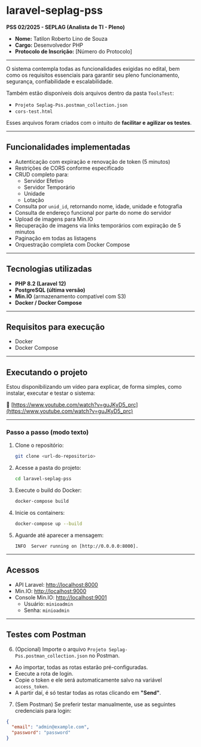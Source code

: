 # laravel-seplag-pss

**PSS 02/2025 - SEPLAG (Analista de TI - Pleno)**

- **Nome:** Tatilon Roberto Lino de Souza  
- **Cargo:** Desenvolvedor PHP  
- **Protocolo de Inscrição:** [Número do Protocolo]

---

O sistema contempla todas as funcionalidades exigidas no edital, bem como os requisitos essenciais para garantir seu pleno funcionamento, segurança, confiabilidade e escalabilidade.

Também estão disponíveis dois arquivos dentro da pasta `ToolsTest`:

- `Projeto Seplag-Pss.postman_collection.json`
- `cors-test.html`

Esses arquivos foram criados com o intuito de **facilitar e agilizar os testes**.

---

## Funcionalidades implementadas

- Autenticação com expiração e renovação de token (5 minutos)
- Restrições de CORS conforme especificado
- CRUD completo para:
  - Servidor Efetivo
  - Servidor Temporário
  - Unidade
  - Lotação
- Consulta por `unid_id`, retornando nome, idade, unidade e fotografia
- Consulta de endereço funcional por parte do nome do servidor
- Upload de imagens para Min.IO
- Recuperação de imagens via links temporários com expiração de 5 minutos
- Paginação em todas as listagens
- Orquestração completa com Docker Compose

---

## Tecnologias utilizadas

- **PHP 8.2 (Laravel 12)**
- **PostgreSQL (última versão)**
- **Min.IO** (armazenamento compatível com S3)
- **Docker / Docker Compose**

---

## Requisitos para execução

- Docker
- Docker Compose

---

## Executando o projeto

Estou disponibilizando um vídeo para explicar, de forma simples, como instalar, executar e testar o sistema:

🔗 [https://www.youtube.com/watch?v=guJKyD5_prc](https://www.youtube.com/watch?v=guJKyD5_prc)

---

### Passo a passo (modo texto)

1. Clone o repositório:
    ```bash
    git clone <url-do-repositorio>
    ```

2. Acesse a pasta do projeto:
    ```bash
    cd laravel-seplag-pss
    ```

3. Execute o build do Docker:
    ```bash
    docker-compose build
    ```

4. Inicie os containers:
    ```bash
    docker-compose up --build
    ```

5. Aguarde até aparecer a mensagem:
    ```
    INFO  Server running on [http://0.0.0.0:8000].
    ```

---

## Acessos

- API Laravel: [http://localhost:8000](http://localhost:8000)  
- Min.IO: [http://localhost:9000](http://localhost:9000)  
- Console Min.IO: [http://localhost:9001](http://localhost:9001)  
  - Usuário: `minioadmin`  
  - Senha: `minioadmin`

---

## Testes com Postman

6. (Opcional) Importe o arquivo `Projeto Seplag-Pss.postman_collection.json` no Postman.

- Ao importar, todas as rotas estarão pré-configuradas.
- Execute a rota de login.
- Copie o token e ele será automaticamente salvo na variável `access_token`.
- A partir daí, é só testar todas as rotas clicando em **"Send"**.

7. (Sem Postman) Se preferir testar manualmente, use as seguintes credenciais para login:

```json
{
  "email": "admin@example.com",
  "password": "password"
}
